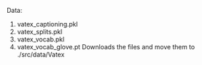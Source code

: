 Data:
1. vatex_captioning.pkl
2. vatex_splits.pkl
3. vatex_vocab.pkl
4. vatex_vocab_glove.pt
Downloads the files and move them to ./src/data/Vatex
